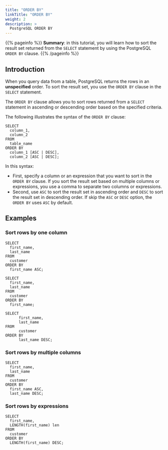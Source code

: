 ```yaml
---
title: "ORDER BY"
linkTitle: "ORDER BY"
weight: 2
description: >
  PostgreSQL ORDER BY
---
```


{{% pageinfo %}}
**Summary**: in this tutorial, you will learn how to sort the result set returned from the `SELECT` statement by using the PostgreSQL `ORDER BY` clause.
{{% /pageinfo %}}

## Introduction

When you query data from a table, PostgreSQL returns the rows in an **unspecified** order. To sort the result set, you use the `ORDER BY` clause in the `SELECT` statement.

The `ORDER BY` clause allows you to sort rows returned from a `SELECT` statement in ascending or descending order based on the specified criteria.

The following illustrates the syntax of the `ORDER BY` clause:

```
SELECT
  column_1,
  column_2
FROM
  table_name
ORDER BY
  column_1 [ASC | DESC],
  column_2 [ASC | DESC];
```

In this syntax:

* First, specify a column or an expression that you want to sort in the `ORDER BY` clause. If you sort the result set based on multiple columns or expressions, you use a comma to separate two columns or expressions.
* Second, use `ASC` to sort the result set in ascending order and `DESC` to sort the result set in descending order. If skip the `ASC` or `DESC` option, the `ORDER BY` uses `ASC` by default.

## Examples

### Sort rows by one column

```
SELECT
  first_name,
  last_name
FROM
  customer
ORDER BY
  first_name ASC;
```

```
SELECT
  first_name,
  last_name
FROM
  customer
ORDER BY
  first_name;
```

```
SELECT
      first_name,
      last_name
FROM
      customer
ORDER BY
      last_name DESC;
```

### Sort rows by multiple columns

```
SELECT
  first_name,
  last_name
FROM
  customer
ORDER BY
  first_name ASC,
  last_name DESC;
```

### Sort rows by expressions

```
SELECT 
  first_name,
  LENGTH(first_name) len
FROM
  customer
ORDER BY 
  LENGTH(first_name) DESC;
```